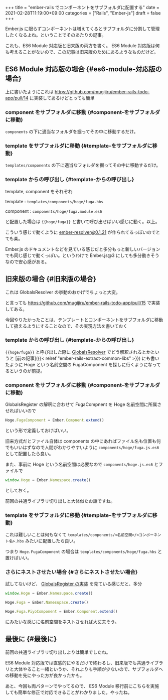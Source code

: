 +++
title = "ember-rails でコンポーネントをサブフォルダに配置する"
date = 2021-02-28T11:19:00+09:00
categories = ["Rails", "Ember-js"]
draft = false
+++

Ember.js に限らずコンポーネントは増えてくるとサブフォルダに分割して管理したくなるよね。ということでそのあたりの記事。

これも、ES6 Module 対応版と旧来版の両方を書く。
ES6 Module 対応版は何も考えることがないので、この記事は旧来版のためにあるようなものだけど。


## ES6 Module 対応版の場合 {#es6-module-対応版の場合}

上に書いたようにこれは <https://github.com/mugijiru/ember-rails-todo-app/pull/14> に実装してあるけどとっても簡単


### component をサブフォルダに移動 {#component-をサブフォルダに移動}

`components` の下に適当なフォルダを掘ってその中に移動するだけ。


### template をサブフォルダに移動 {#template-をサブフォルダに移動}

`templates/components` の下に適当なフォルダを掘ってその中に移動するだけ。


### template からの呼び出し {#template-からの呼び出し}

template, component をそれぞれ

template
: `templates/components/hoge/fuga.hbs`

component
: `components/hoge/fuga.module.es6`

と配置した場合は
`{{hoge/fuga}}` と書いて呼び出せばいい感じに動く。以上。

こういう感じで動くように [ember-resolver@0.1.21](https://github.com/ember-cli/ember-resolver/tree/v0.1.21) が作られてるっぽいのでとても楽。

Ember.js のドキュメントなどを見ている感じだと多分もっと新しいバージョンでも同じ感じで動くっぽい。というわけで Ember.js@3 にしても多分動きそうなので安心感がある。


## 旧来版の場合 {#旧来版の場合}

これは GlobalsResolver の挙動のおかげでちょっと大変。

と言っても
<https://github.com/mugijiru/ember-rails-todo-app/pull/15>
で実装してある。

今回やりたかったことは、テンプレートとコンポーネントをサブフォルダに移動して扱えるようにすることなので、その実現方法を書いておく


### template からの呼び出し {#template-からの呼び出し}

`{{hoge/fuga}}` と呼び出した際に [GlobalsResolver](https://github.com/emberjs/ember.js/tree/v2.18.2/packages/ember-application/lib/system/resolver.js#L34) でどう解釈されるとかというと
[前の記事]({{< relref "ember-rails-extract-common-libs" >}}) にも書いたように
Hoge という名前空間の FugaComponent を探しに行くようになってるというのが前提。


### component をサブフォルダに移動 {#component-をサブフォルダに移動}

GlobalsRegister の解釈に合わせて
FugaCompnent を Hoge 名前空間に所属させればいいので

```js
Hoge.FugaComponent = Ember.Compnent.extend()
```

という形で定義しておけばいい。

旧来方式だとファイル自体は components の中にあればファイル名も位置も何でもいいはずなので人間がわかりやすいように `components/hoge/fuga.js.es6` として配置したら良い。

また、事前に Hoge という名前空間は必要なので
`components/hoge.js.es6` とファイルで

```js
window.Hoge = Ember.Namespace.create()
```

としておく。

前回の共通ライブラリ切り出しと大体似たお話ですね。


### template をサブフォルダに移動 {#template-をサブフォルダに移動}

これは難しいことは何もなくて
`templates/components/<名前空間>/<コンポーネント名>.hbs`
みたいに配置したら良い。

つまり `Hoge.FugaComponent` の場合は
`templates/components/hoge/fuga.hbs`
と置けばいい。


### さらにネストさせたい場合 {#さらにネストさせたい場合}

試してないけど、
[GlobalsRegister の実装](https://github.com/emberjs/ember.js/blob/e2007b6ecb046fd06f6b43c381e8a1128914ad43/packages/%40ember/application/globals-resolver.js#L221) を見ている感じだと、多分

```js
window.Hoge = Ember.Namesupace.create()
```

```js
Hoge.Fuga = Ember.Namesupace.create()
```

```js
Hoge.Fuga.PiyoComponent = Ember.Component.extend()
```

にみたいな感じに名前空間をネストさせれば大丈夫そう。


## 最後に {#最後に}

前回の共通ライブラリ切り出しよりは簡単でしたね。

ES6 Module 対応版では直感的にやるだけで終わるし、旧来版でも共通ライブラリと大体やること一緒というか、それよりも手順が少ないので、サブフォルダへの移動を先にやった方が良かったかも。

あと、今回も両パターンでやってるので、
ES6 Module 移行前にこちらを実施しても簡単な修正で対応できることがわかりました。やったね。
